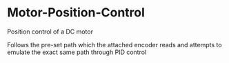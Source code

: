 # Motor-Position-Control

Position control of a DC motor

Follows the pre-set path which the attached encoder reads and attempts to emulate the exact same path through PID control
